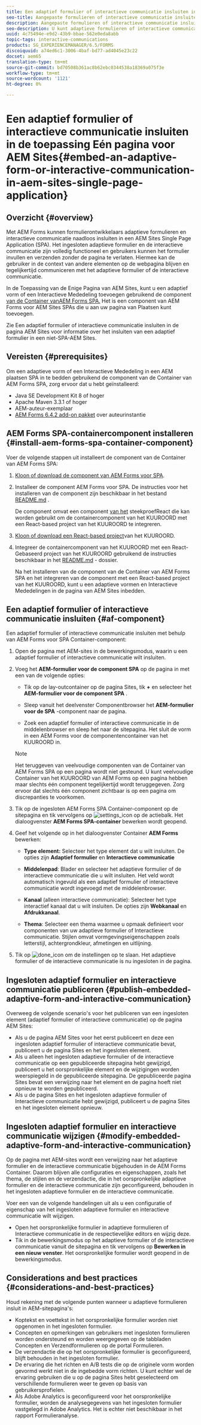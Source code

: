 ```yaml
---
title: Een adaptief formulier of interactieve communicatie insluiten in de toepassing Eén pagina voor AEM Sites
seo-title: Aangepaste formulieren of interactieve communicatie insluiten in pagina's AEM Sites
description: Aangepaste formulieren of interactieve communicatie insluiten in pagina's met AEM Sites. Gebruikers kunnen formulieren invullen en verzenden zonder de sitepagina te verlaten.
seo-description: U kunt adaptieve formulieren of interactieve communicatie insluiten in pagina's met AEM Sites. Gebruikers kunnen formulieren invullen en verzenden zonder de sitepagina te verlaten.
uuid: 4c75494e-e9d2-43b9-bbae-562e0eda8abb
topic-tags: interactive-communications
products: SG_EXPERIENCEMANAGER/6.5/FORMS
discoiquuid: a74ed6c1-3006-4baf-bd77-ad4045e23c22
docset: aem65
translation-type: tm+mt
source-git-commit: bd70508b361ac8b62ebc0344538a18369a075f3e
workflow-type: tm+mt
source-wordcount: '1121'
ht-degree: 0%

---
```



# Een adaptief formulier of interactieve communicatie insluiten in de toepassing Eén pagina voor AEM Sites{#embed-an-adaptive-form-or-interactive-communication-in-aem-sites-single-page-application}

## Overzicht {#overview}

Met AEM Forms kunnen formulierontwikkelaars adaptieve formulieren en interactieve communicatie naadloos insluiten in een AEM Sites Single Page Application (SPA). Het ingesloten adaptieve formulier en de interactieve communicatie zijn volledig functioneel en gebruikers kunnen het formulier invullen en verzenden zonder de pagina te verlaten. Hiermee kan de gebruiker in de context van andere elementen op de webpagina blijven en tegelijkertijd communiceren met het adaptieve formulier of de interactieve communicatie.

In de Toepassing van de Enige Pagina van AEM Sites, kunt u een adaptief vorm of een Interactieve Mededeling toevoegen gebruikend de component [van de Container van](../../forms/using/embed-adaptive-form-aem-sites-spa.md#af-component)[AEM Forms SPA.](../../forms/using/embed-adaptive-form-aem-sites-spa.md#af-component) Het is een component van AEM Forms voor AEM Sites SPAs die u aan uw pagina van Plaatsen kunt toevoegen.

Zie Een adaptief formulier of interactieve communicatie insluiten in de pagina [](/help/forms/using/embed-adaptive-form-aem-sites.md)AEM Sites voor informatie over het insluiten van een adaptief formulier in een niet-SPA-AEM Sites.

## Vereisten {#prerequisites}

Om een adaptieve vorm of een Interactieve Mededeling in een AEM plaatsen SPA in te bedden gebruikend de component van de Container van AEM Forms SPA, zorg ervoor dat u hebt geïnstalleerd:

* Java SE Development Kit 8 of hoger
* Apache Maven 3.3.1 of hoger
* AEM-auteur-exemplaar
* [AEM Forms 6.4.2 add-on pakket](https://helpx.adobe.com/aem-forms/kb/aem-forms-releases.html) over auteurinstantie

## AEM Forms SPA-containercomponent installeren {#install-aem-forms-spa-container-component}

Voer de volgende stappen uit installeert de component van de Container van AEM Forms SPA:

1. [Kloon of download de component van AEM Forms voor SPA](https://github.com/Adobe-Marketing-Cloud/aem-forms/tree/master/forms-spa).
1. Installeer de component AEM Forms voor SPA. De instructies voor het installeren van de component zijn beschikbaar in het bestand [README.md](https://github.com/Adobe-Marketing-Cloud/aem-forms/tree/master/forms-spa#aem-form-component) .

   De component omvat een component [van het](https://github.com/Adobe-Marketing-Cloud/aem-forms/tree/master/forms-spa/react-component) steekproefReact die kan worden gebruikt om de containercomponent van het KUUROORD met een React-based project van het KUUROORD te integreren.

1. [Kloon of download een React-based project](https://github.com/adobe/aem-sample-we-retail-journal)van het KUUROORD.
1. Integreer de containercomponent van het KUUROORD met een React-Gebaseerd project van het KUUROORD gebruikend de instructies beschikbaar in het [README.md](https://github.com/Adobe-Marketing-Cloud/aem-forms/tree/master/forms-spa/react-component#aem-form-react-component-for-spa---editor) - dossier.

   Na het installeren van de component van de Container van AEM Forms SPA en het integreren van de component met een React-based project van het KUUROORD, kunt u een adaptieve vormen en Interactieve Mededelingen in de pagina van AEM Sites inbedden.

## Een adaptief formulier of interactieve communicatie insluiten {#af-component}

Een adaptief formulier of interactieve communicatie insluiten met behulp van AEM Forms voor SPA Container-component:

1. Open de pagina met AEM-sites in de bewerkingsmodus, waarin u een adaptief formulier of interactieve communicatie wilt insluiten.
1. Voeg het **AEM-formulier voor de component SPA** op de pagina in met een van de volgende opties:

   * Tik op de lay-outcontainer op de pagina Sites, tik **+** en selecteer het **AEM-formulier voor de component SPA** .

   * Sleep vanuit het deelvenster Componentbrowser het **AEM-formulier voor de SPA** -component naar de pagina.
   * Zoek een adaptief formulier of interactieve communicatie in de middelenbrowser en sleep het naar de sitepagina. Het sluit de vorm in een AEM Forms voor de componentencontainer van het KUUROORD in.

   >[!NOTE]
   >
   >Het teruggeven van veelvoudige componenten van de Container van AEM Forms SPA op een pagina wordt niet gesteund. U kunt veelvoudige Container van het KUUROORD van AEM Forms op een pagina hebben maar slechts één component tegelijkertijd wordt teruggegeven. Zorg ervoor dat slechts één component zichtbaar is op een pagina om discrepanties te voorkomen.

1. Tik op de ingesloten AEM Forms SPA Container-component op de sitepagina en tik vervolgens op ![settings_icon](assets/settings_icon.png) op de actiebalk. Het dialoogvenster **AEM Forms SPA-container** bewerken wordt geopend.
1. Geef het volgende op in het dialoogvenster Container **AEM Forms** bewerken:

   * **Type element:** Selecteer het type element dat u wilt insluiten. De opties zijn **Adaptief formulier** en **Interactieve communicatie**

   * **Middelenpad**: Blader en selecteer het adaptieve formulier of de interactieve communicatie die u wilt insluiten. Het veld wordt automatisch ingevuld als een adaptief formulier of interactieve communicatie wordt ingevoegd met de middelenbrowser.
   * **Kanaal** (alleen interactieve communicatie): Selecteer het type interactief kanaal dat u wilt insluiten. De opties zijn **Webkanaal** en **Afdrukkanaal**.

   * **Thema**: Selecteer een thema waarmee u opmaak definieert voor componenten van uw adaptieve formulier of Interactieve communicatie. Stijlen omvat vormgevingseigenschappen zoals letterstijl, achtergrondkleur, afmetingen en uitlijning.

1. Tik op ![done_icon](assets/done_icon.png) om de instellingen op te slaan. Het adaptieve formulier of de interactieve communicatie is nu ingesloten in de pagina.

## Ingesloten adaptief formulier en interactieve communicatie publiceren {#publish-embedded-adaptive-form-and-interactive-communication}

Overweeg de volgende scenario&#39;s voor het publiceren van een ingesloten element (adaptief formulier of interactieve communicatie) op de pagina AEM Sites:

* Als u de pagina AEM Sites voor het eerst publiceert en deze een ingesloten adaptief formulier of interactieve communicatie bevat, publiceert u de pagina Sites en het ingesloten element.
* Als u alleen het ingesloten adaptieve formulier of de interactieve communicatie op een gepubliceerde sitepagina hebt gewijzigd, publiceert u het oorspronkelijke element en de wijzigingen worden weerspiegeld in de gepubliceerde sitepagina. De gepubliceerde pagina Sites bevat een verwijzing naar het element en de pagina hoeft niet opnieuw te worden gepubliceerd.
* Als u de pagina Sites en het ingesloten adaptieve formulier of Interactieve communicatie hebt gewijzigd, publiceert u de pagina Sites en het ingesloten element opnieuw.

## Ingesloten adaptief formulier en interactieve communicatie wijzigen {#modify-embedded-adaptive-form-and-interactive-communication}

Op de pagina met AEM-sites wordt een verwijzing naar het adaptieve formulier en de interactieve communicatie bijgehouden in de AEM Forms Container. Daarom blijven alle configuraties en eigenschappen, zoals het thema, de stijlen en de verzendactie, die in het oorspronkelijke adaptieve formulier en de interactieve communicatie zijn geconfigureerd, behouden in het ingesloten adaptieve formulier en de interactieve communicatie.

Voer een van de volgende handelingen uit als u een configuratie of eigenschap van het ingesloten adaptieve formulier en interactieve communicatie wilt wijzigen.

* Open het oorspronkelijke formulier in adaptieve formulieren of Interactieve communicatie in de respectievelijke editors en wijzig deze.
* Tik in de bewerkingsmodus op het adaptieve formulier of de interactieve communicatie vanuit de sitepagina en tik vervolgens op **Bewerken in een nieuw venster**. Het oorspronkelijke formulier wordt geopend in de bewerkingsmodus.

## Considerations and best practices {#considerations-and-best-practices}

Houd rekening met de volgende punten wanneer u adaptieve formulieren insluit in AEM-sitepagina&#39;s:

* Koptekst en voettekst in het oorspronkelijke formulier worden niet opgenomen in het ingesloten formulier.
* Concepten en opmerkingen van gebruikers met ingesloten formulieren worden ondersteund en worden weergegeven op de tabbladen Concepten en Verzendformulieren op de portal Formulieren.
* De verzendactie die op het oorspronkelijke formulier is geconfigureerd, blijft behouden in het ingesloten formulier.
* De ervaring die het richten en A/B tests die op de originele vorm worden gevormd werkt niet in de ingebedde vorm richten. U kunt echter wel de ervaring gebruiken die u op de pagina Sites hebt geselecteerd om verschillende formulieren weer te geven op basis van gebruikersprofielen.
* Als Adobe Analytics is geconfigureerd voor het oorspronkelijke formulier, worden de analysegegevens van het ingesloten formulier vastgelegd in Adobe Analytics. Het is echter niet beschikbaar in het rapport Formulieranalyse.

